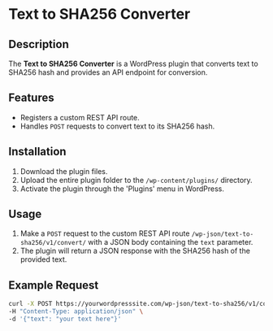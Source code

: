 # Text to SHA256 Converter

## Description

The **Text to SHA256 Converter** is a WordPress plugin that converts text to SHA256 hash and provides an API endpoint for conversion.

## Features

- Registers a custom REST API route.
- Handles `POST` requests to convert text to its SHA256 hash.

## Installation

1. Download the plugin files.
2. Upload the entire plugin folder to the `/wp-content/plugins/` directory.
3. Activate the plugin through the 'Plugins' menu in WordPress.

## Usage

1. Make a `POST` request to the custom REST API route `/wp-json/text-to-sha256/v1/convert/` with a JSON body containing the `text` parameter.
2. The plugin will return a JSON response with the SHA256 hash of the provided text.

## Example Request

```sh
curl -X POST https://yourwordpresssite.com/wp-json/text-to-sha256/v1/convert/ \
-H "Content-Type: application/json" \
-d '{"text": "your text here"}'
```
